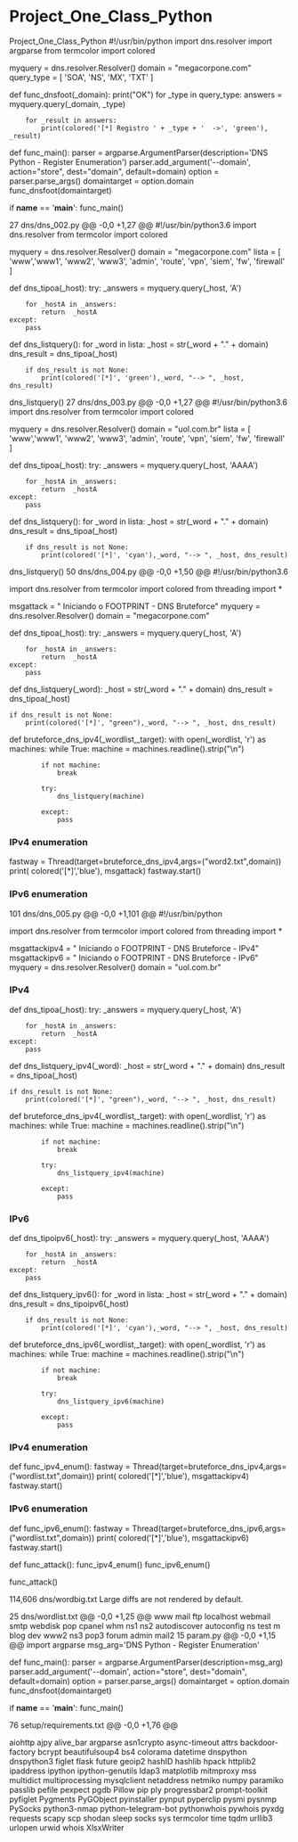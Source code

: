 # Project_One_Class_Python
Project_One_Class_Python
#!/usr/bin/python
import dns.resolver
import argparse
from termcolor import colored

myquery = dns.resolver.Resolver()
domain = "megacorpone.com" 
query_type = [ 'SOA', 'NS', 'MX', 'TXT' ]


def func_dnsfoot(_domain):
    print("OK")
    for _type in query_type:
        answers = myquery.query(_domain, _type)

        for _result in answers:
            print(colored('[*] Registro ' + _type + '  ->', 'green'), _result)

def func_main():
    parser = argparse.ArgumentParser(description='DNS Python - Register Enumeration')
    parser.add_argument('--domain', action="store", dest="domain",  default=domain)
    option = parser.parse_args() 
    domaintarget = option.domain
    func_dnsfoot(domaintarget)


if __name__ == '__main__':
    func_main()


 27  dns/dns_002.py 
@@ -0,0 +1,27 @@
#!/usr/bin/python3.6
import dns.resolver
from termcolor import colored

myquery = dns.resolver.Resolver()
domain = "megacorpone.com" 
lista = [ 'www','www1', 'www2', 'www3', 'admin', 'route', 'vpn', 'siem', 'fw', 'firewall' ]

def dns_tipoa(_host):
    try:
        _answers = myquery.query(_host, 'A')

        for _hostA in _answers:
            return  _hostA
    except:
        pass

def dns_listquery():
    for _word in lista:
        _host = str(_word + "." + domain)
        dns_result = dns_tipoa(_host)

        if dns_result is not None:
            print(colored('[*]', 'green'),_word, "--> ", _host, dns_result)


dns_listquery()
 27  dns/dns_003.py 
@@ -0,0 +1,27 @@
#!/usr/bin/python3.6
import dns.resolver
from termcolor import colored

myquery = dns.resolver.Resolver()
domain = "uol.com.br" 
lista = [ 'www','www1', 'www2', 'www3', 'admin', 'route', 'vpn', 'siem', 'fw', 'firewall' ]

def dns_tipoa(_host):
    try:
        _answers = myquery.query(_host, 'AAAA')

        for _hostA in _answers:
            return  _hostA
    except:
        pass

def dns_listquery():
    for _word in lista:
        _host = str(_word + "." + domain)
        dns_result = dns_tipoa(_host)

        if dns_result is not None:
            print(colored('[*]', 'cyan'),_word, "--> ", _host, dns_result)


dns_listquery()
 50  dns/dns_004.py 
@@ -0,0 +1,50 @@
#!/usr/bin/python3.6

import dns.resolver
from termcolor import colored
from threading import *

msgattack = " Iniciando o FOOTPRINT - DNS Bruteforce" 
myquery = dns.resolver.Resolver()
domain = "megacorpone.com" 

def dns_tipoa(_host):
    try:
        _answers = myquery.query(_host, 'A')

        for _hostA in _answers:
            return  _hostA
    except:
        pass

def dns_listquery(_word):
    _host = str(_word + "." + domain)
    dns_result = dns_tipoa(_host)

    if dns_result is not None:
        print(colored('[*]', "green"),_word, "--> ", _host, dns_result)


def bruteforce_dns_ipv4(_wordlist,_target):
    with open(_wordlist, 'r') as machines:
        while True:
            machine = machines.readline().strip("\n")

            if not machine:
                break 

            try:
                dns_listquery(machine)

            except: 
                pass




### IPv4 enumeration
fastway = Thread(target=bruteforce_dns_ipv4,args=("word2.txt",domain))
print( colored('[*]','blue'), msgattack)
fastway.start()

### IPv6 enumeration
 101  dns/dns_005.py 
@@ -0,0 +1,101 @@
#!/usr/bin/python

import dns.resolver
from termcolor import colored
from threading import *

msgattackipv4 = " Iniciando o FOOTPRINT - DNS Bruteforce - IPv4" 
msgattackipv6 = " Iniciando o FOOTPRINT - DNS Bruteforce - IPv6" 
myquery = dns.resolver.Resolver()
domain = "uol.com.br" 

### IPv4
def dns_tipoa(_host):
    try:
        _answers = myquery.query(_host, 'A')

        for _hostA in _answers:
            return  _hostA
    except:
        pass

def dns_listquery_ipv4(_word):
    _host = str(_word + "." + domain)
    dns_result = dns_tipoa(_host)

    if dns_result is not None:
        print(colored('[*]', "green"),_word, "--> ", _host, dns_result)



def bruteforce_dns_ipv4(_wordlist,_target):
    with open(_wordlist, 'r') as machines:
        while True:
            machine = machines.readline().strip("\n")

            if not machine:
                break 

            try:
                dns_listquery_ipv4(machine)

            except: 
                pass

### IPv6


def dns_tipoipv6(_host):
    try:
        _answers = myquery.query(_host, 'AAAA')

        for _hostA in _answers:
            return  _hostA
    except:
        pass

def dns_listquery_ipv6():
    for _word in lista:
        _host = str(_word + "." + domain)
        dns_result = dns_tipoipv6(_host)

        if dns_result is not None:
            print(colored('[*]', 'cyan'),_word, "--> ", _host, dns_result)


def bruteforce_dns_ipv6(_wordlist,_target):
    with open(_wordlist, 'r') as machines:
        while True:
            machine = machines.readline().strip("\n")

            if not machine:
                break 

            try:
                dns_listquery_ipv6(machine)

            except: 
                pass



### IPv4 enumeration
def func_ipv4_enum():
    fastway = Thread(target=bruteforce_dns_ipv4,args=("wordlist.txt",domain))
    print( colored('[*]','blue'), msgattackipv4)
    fastway.start()

### IPv6 enumeration
def func_ipv6_enum():
    fastway = Thread(target=bruteforce_dns_ipv6,args=("wordlist.txt",domain))
    print( colored('[*]','blue'), msgattackipv6)
    fastway.start()


def func_attack():
    func_ipv4_enum()
    func_ipv6_enum()

func_attack()


 114,606  dns/wordbig.txt 
Large diffs are not rendered by default.

 25  dns/wordlist.txt 
@@ -0,0 +1,25 @@
www
mail
ftp
localhost
webmail
smtp
webdisk
pop
cpanel
whm
ns1
ns2
autodiscover
autoconfig
ns
test
m
blog
dev
www2
ns3
pop3
forum
admin
mail2
 15  param.py 
@@ -0,0 +1,15 @@
import argparse
msg_arg='DNS Python - Register Enumeration'

def func_main():
    parser = argparse.ArgumentParser(description=msg_arg)
    parser.add_argument('--domain', action="store", dest="domain",  default=domain)
    option = parser.parse_args() 
    domaintarget = option.domain
    func_dnsfoot(domaintarget)


if __name__ == '__main__':
    func_main()


 76  setup/requirements.txt 
@@ -0,0 +1,76 @@

aiohttp
ajpy
alive_bar
argparse
asn1crypto
async-timeout
attrs
backdoor-factory
bcrypt
beautifulsoup4
bs4
colorama
datetime
dnspython
dnspython3
figlet
flask
future
geoip2
hashID
hashlib
hpack
httplib2
ipaddress
ipython
ipython-genutils
ldap3
matplotlib
mitmproxy
mss
multidict
multiprocessing
mysqlclient
netaddress
netmiko
numpy
paramiko
passlib
pefile
pexpect
pgdb
Pillow
pip
ply
progressbar2
prompt-toolkit
pyfiglet
Pygments
PyGObject
pyinstaller
pynput
pyperclip
pysmi
pysnmp
PySocks
python3-nmap
python-telegram-bot
pythonwhois
pywhois
pyxdg
requests
scapy
scp
shodan
sleep
socks
sys
termcolor
time
tqdm
urllib3
urlopen
urwid
whois
XlsxWriter
